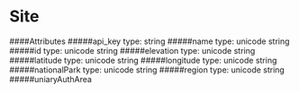 # Site

####Attributes
#####api_key
type: string
#####name
type: unicode string
#####id
type: unicode string
#####elevation
type: unicode string
#####latitude
type: unicode string
#####longitude
type: unicode string
#####nationalPark
type: unicode string
#####region
type: unicode string
#####uniaryAuthArea
